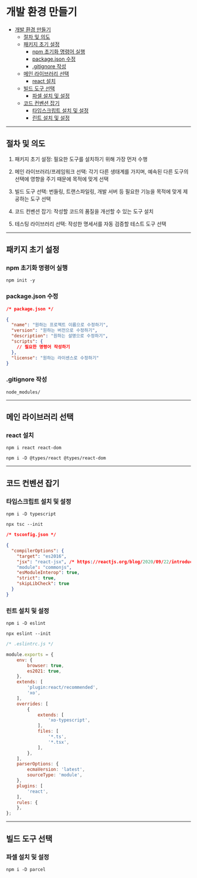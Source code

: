 # 개발 환경 만들기
- [개발 환경 만들기](#개발-환경-만들기)
  * [절차 및 의도](#절차-및-의도)
  * [패키지 초기 설정](#패키지-초기-설정)
    + [npm 초기화 명령어 실행](#npm-초기화-명령어-실행)
    + [package.json 수정](#packagejson-수정)
    + [.gitignore 작성](#gitignore-작성)
  * [메인 라이브러리 선택](#메인-라이브러리-선택)
    + [react 설치](#react-설치)
  * [빌드 도구 선택](#빌드-도구-선택)
    + [파셀 설치 및 설정](#파셀-설치-및-설정)
  * [코드 컨벤션 잡기](#코드-컨벤션-잡기)
    + [타입스크립트 설치 및 설정](#타입스크립트-설치-및-설정)
    + [린트 설치 및 설정](#린트-설치-및-설정)


---


## 절차 및 의도
1. 패키지 초기 설정: 필요한 도구를 설치하기 위해 가장 먼저 수행

2. 메인 라이브러리/프레임워크 선택: 각기 다른 생태계를 가지며, 예속된 다른 도구의 선택에 영향을 주기 때문에 목적에 맞게 선택

3. 빌드 도구 선택: 번들링, 트랜스파일링, 개발 서버 등 필요한 기능을 목적에 맞게 제공하는 도구 선택

4. 코드 컨벤션 잡기: 작성할 코드의 품질을 개선할 수 있는 도구 설치

5. 테스팅 라이브러리 선택: 작성한 명세서를 자동 검증할 테스트 도구 선택


---


## 패키지 초기 설정

### npm 초기화 명령어 실행
```shell
npm init -y
```

### package.json 수정
```json
/* package.json */

{
  "name": "원하는 프로젝트 이름으로 수정하기",
  "version": "원하는 버전으로 수정하기",
  "description": "원하는 설명으로 수정하기",
  "scripts": {
    // 필요한 명령어 작성하기
  },
  "license": "원하는 라이센스로 수정하기"
}
```

### .gitignore 작성
```text
node_modules/
```


---


## 메인 라이브러리 선택

### react 설치
```shell
npm i react react-dom
```
```shell
npm i -D @types/react @types/react-dom
```


---


## 코드 컨벤션 잡기

### 타입스크립트 설치 및 설정
```shell
npm i -D typescript
```
```shell
npx tsc --init
```
```json
/* tsconfig.json */

{
  "compilerOptions": {
    "target": "es2016",
    "jsx": "react-jsx", /* https://reactjs.org/blog/2020/09/22/introducing-the-new-jsx-transform.html */
    "module": "commonjs",
    "esModuleInterop": true,
    "strict": true,
    "skipLibCheck": true
  }
}
```


### 린트 설치 및 설정
```shell
npm i -D eslint 
```
```shell
npx eslint --init
```
```js
/* .eslintrc.js */

module.exports = {
	env: {
		browser: true,
		es2021: true,
	},
	extends: [
		'plugin:react/recommended',
		'xo',
	],
	overrides: [
		{
			extends: [
				'xo-typescript',
			],
			files: [
				'*.ts',
				'*.tsx',
			],
		},
	],
	parserOptions: {
		ecmaVersion: 'latest',
		sourceType: 'module',
	},
	plugins: [
		'react',
	],
	rules: {
	},
};
```

___

## 빌드 도구 선택

### 파셀 설치 및 설정

```shell
npm i -D parcel
```

